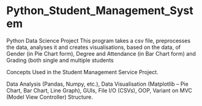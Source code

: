 # Python_Student_Management_System
Python Data Science Project
This program takes a csv file, preprocesses the data, analyses it and creates visualisations, based on the data, of Gender (in Pie Chart form), Degree and Attendance (in Bar Chart form) and Grading (both single and multiple students

Concepts Used in the Student Management Service Project.

Data Analysis (Pandas, Numpy, etc.), Data Visualisation (Matplotlib – Pie Chart, Bar Chart, Line Graph), GUIs, File I/O (CSVs), OOP, Variant on MVC (Model View Controller) Structure.
